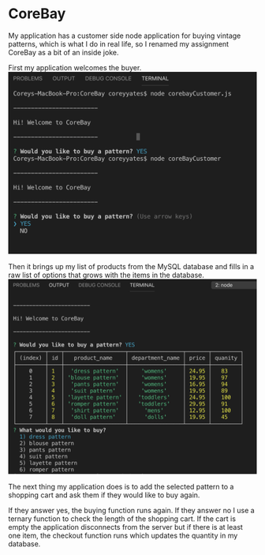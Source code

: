 # CoreBay
My application has a customer side node application for buying vintage patterns, which is what I do in real life, so I renamed my assignment CoreBay as a bit of an inside joke.

First my application welcomes the buyer.
![product-list](images/Screenshot%202019-05-12%2019.03.16.png)

Then it brings up my list of products from the MySQL database and fills in a raw list of options that grows with the items in the database.
![product-list](images/Screenshot%202019-05-12%2019.04.43.png)

The next thing my application does is to add the selected pattern to a shopping cart and ask them if they would like to buy again. 

If they answer yes, the buying function runs again.  If they answer no I use a ternary function to check the length of the shopping cart.  If the cart is empty the application disconnects from the server but if there is at least one item, the checkout function runs which updates the quantity in my database.
